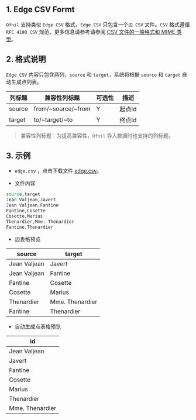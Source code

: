 ## 1.  Edge CSV Formt

`Ofnil` 支持类似 `Edge CSV` 格式，`Edge CSV`  只包含一个`边 CSV` 文件。`CSV` 格式遵循 `RFC 4180 CSV` 规范，更多信息请参考请参阅 [CSV 文件的一般格式和 MIME 类型](https://datatracker.ietf.org/doc/html/rfc4180)。

## 2. 格式说明

`Edge CSV` 内容只包含两列，`source` 和 `target`，系统将根据 `source` 和 `target` 自动生成点列表。

| 列标题 | 兼容性列标题 | 可选性 | 描述 |
| --- | --- | --- | --- |
| source | from/~source/~from | Y | 起点Id |
| target | to/~target/~to | Y | 终点Id |

> 兼容性列标题：为提高兼容性，`Ofnil` 导入数据时也支持的列标题。
> 

## 3. 示例

- `edge.csv` ，点击下载文件 [edge.csv](https://static.kasma.ai/document/edge.csv)。
    
- 文件内容

```bash
source,target
Jean Valjean,Javert
Jean Valjean,Fantine
Fantine,Cosette
Cosette,Marius
Thenardier,Mme. Thenardier
Fantine,Thenardier
```

- 边表格预览

| source | target |
| --- | --- |
| Jean Valjean | Javert |
| Jean Valjean | Fantine |
| Fantine | Cosette |
| Cosette | Marius |
| Thenardier | Mme. Thenardier |
| Fantine | Thenardier |

- 自动生成点表格预览

| id |
| --- |
| Jean Valjean |
| Javert |
| Fantine |
| Cosette |
| Marius |
| Thenardier |
| Mme. Thenardier |